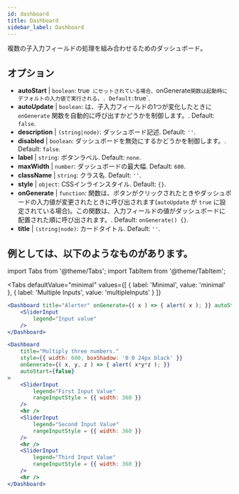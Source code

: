 ```yaml
--- 
id: dashboard 
title: Dashboard
sidebar_label: Dashboard 
---
```


複数の子入力フィールドの処理を組み合わせるためのダッシュボード。

## オプション

* __autoStart__ | `boolean`: true` にセットされている場合、`onGenerate` 関数は起動時にデフォルトの入力値で実行される。. Default: `true`.
* __autoUpdate__ | `boolean`: は、子入力フィールドの1つが変化したときに `onGenerate` 関数を自動的に呼び出すかどうかを制御します。. Default: `false`.
* __description__ | `(string|node)`: ダッシュボード記述. Default: `''`.
* __disabled__ | `boolean`: ダッシュボードを無効にするかどうかを制御します。. Default: `false`.
* __label__ | `string`: ボタンラベル. Default: `none`.
* __maxWidth__ | `number`: ダッシュボードの最大幅. Default: `600`.
* __className__ | `string`: クラス名. Default: `''`.
* __style__ | `object`: CSSインラインスタイル. Default: `{}`.
* __onGenerate__ | `function`: 関数は、ボタンがクリックされたときやダッシュボードの入力値が変更されたときに呼び出されます(`autoUpdate` が `true` に設定されている場合)。この関数は、入力フィールドの値がダッシュボードに配置された順に呼び出されます。. Default: `onGenerate() {}`.
* __title__ | `(string|node)`: カードタイトル. Default: `''`.


## 例としては、以下のようなものがあります。

import Tabs from '@theme/Tabs';
import TabItem from '@theme/TabItem';

<Tabs
    defaultValue="minimal"
    values={[
        { label: 'Minimal', value: 'minimal' },
        { label: 'Multiple Inputs', value: 'multipleInputs' }
    ]}
>

<TabItem value="minimal"> 

```jsx live
<Dashboard title="Alerter" onGenerate={( x ) => { alert( x ); }} autoStart={false} >
    <SliderInput
        legend="Input value"
    />
</Dashboard>
```

</TabItem>

<TabItem value="multipleInputs" > 

```jsx live
<Dashboard 
    title="Multiply three numbers."
    style={{ width: 600, boxShadow: '0 0 24px black' }}
    onGenerate={( x, y, z ) => { alert( x*y*z ); }} 
    autoStart={false} 
>
    <SliderInput
        legend="First Input Value"
        rangeInputStyle = {{ width: 360 }}
    />
    <hr />
    <SliderInput
        legend="Second Input Value"
        rangeInputStyle = {{ width: 360 }}
    />
    <hr />
    <SliderInput
        legend="Third Input Value"
        rangeInputStyle = {{ width: 360 }}
    />
    <hr />
</Dashboard>
```

</TabItem>

</Tabs>
